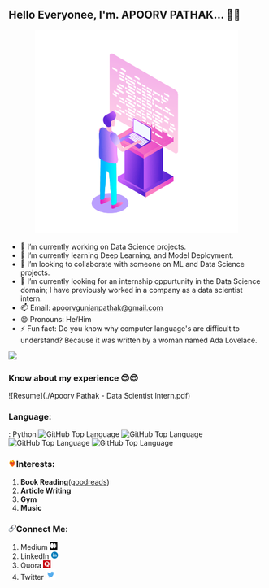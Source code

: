 ## Hello Everyonee, I'm. APOORV PATHAK... 👋👋

<p align = 'center'>
  <img src = './Computer Developer.gif' alt = 'Apoorv Pathak' width = '400' height = '400'>
</p>

<!--
**ApoorvPathak2003/ApoorvPathak2003** is a ✨ _special_ ✨ repository because its `README.md` (this file) appears on your GitHub profile.
Here are some ideas to get you started:
-->

- 🔭 I’m currently working on Data Science projects.
- 🌱 I’m currently learning Deep Learning, and Model Deployment.
- 👯 I’m looking to collaborate with someone on ML and Data Science projects.
- 🤔 I’m currently looking for an internship oppurtunity in the Data Science domain; I have previously worked in a company as a data scientist intern. 
- 📫 Email: apoorvgunjanpathak@gmail.com
- 😄 Pronouns: He/Him
- ⚡ Fun fact: Do you know why computer language's are difficult to understand? Because it was written by a woman named Ada Lovelace.

![](https://komarev.com/ghpvc/?username=ApoorvPathak2003)

### Know about my experience 😎😎
![Resume](./Apoorv Pathak - Data Scientist Intern.pdf)

### Language:
: Python
![GitHub Top Language](https://img.shields.io/github/languages/top/ApoorvPathak2003/Market-Basket-Data-Analytics)
![GitHub Top Language](https://img.shields.io/github/languages/top/ApoorvPathak2003/RedmondPie_AI_Lab_Codes)
![GitHub Top Language](https://img.shields.io/github/languages/top/ApoorvPathak2003/DevOps)
![GitHub Top Language](https://img.shields.io/github/languages/top/ApoorvPathak2003/Anti-Money-Laundetring-System)

### <img src = './Passion.gif' alt = 'Passion' width = '15' height = '15'>Interests:
1. **Book Reading**(<a href = 'https://www.goodreads.com/user/show/164208181-apoorv-gunjan-pathak'>goodreads</a>)
2. **Article Writing**
3. **Gym**
4. **Music**

### <img src = './Link.png' alt = 'Connect' width = '15' height = '15'>Connect Me:
1. Medium <a href = 'https://medium.com/@apoorvnpathak'><img src = './Medium.png' alt = 'Apoorv Pathak - Medium' width = '15' height = '15'></a>
2. LinkedIn <a href = 'https://www.linkedin.com/in/apoorv-pathak-a3b1931ba/'><img src = './LinkedIn.png' alt = 'Apoorv Pathak - LinkedIn' width = '15' height = '15'></a>
3. Quora <a href = 'https://www.quora.com/profile/Apoorv-Gunjan-Pathak'><img src = './Quora.png' alt = 'Apoorv Pathak - Quora' width = '15' height = '15'></a>
3. Twitter <a href = 'https://twitter.com/ApoorvPathak20'><img src = './twitter.png' alt = 'Apoorv Pathak - Twitter' width = '20' height = '20'></a>
